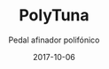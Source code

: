 ---
title: PolyTuna
subtitle: Pedal afinador polifónico
layout: default
modal-id: 5
date: 2017-10-06
img: polytuna.png
thumbnail: polytuna-thumbnail.png
alt: pedal-afinador
project-date: Octubre 2017
link: https://github.com/UC3Music/PolyTuna
category: Herramientas Audio
description: El PolyTuna es un pedal afinador polifónico DIY similar a otros modelos comerciales existentes en el mercado (como el Polytune). Permite conocer el estado de afinación de todas las cuerdas de tu guitarra de un solo rasgueo, haciendo la afinación más rápida. Muy útil para tocar en directo, cuando el tiempo para afinar es muy reducido.
---